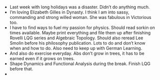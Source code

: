 - Last week with long holidays was a disaster. Didn’t do anything much.
- I’m loving Elizabeth Gilles in Dynasty. I think I am into sassy, commanding and strong willed woman. She was fabulous in Victorious too.
- I have to find ways to fuel my passion for physics. Should read sorkin on times available. Maybe print everything and file them up after finishing Rovelli LQG series and Algebraic Topology. Should also reread Lee Smolin before his philosophy publication. Lots to do and don’t know when and how to do. Also need to keep up with German Learning.
- And also do exercise everyday. Abs don’t grow in trees, it has to be earned even if it grows on trees.
- Shape Dynamics and Functional Analysis during the break. Finish LQG before that.
-
